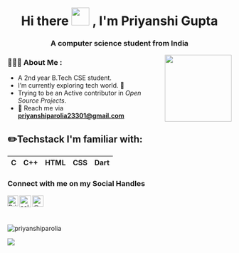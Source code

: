 <h1 align="center">Hi there <img height="40" src="https://github.com/TheDudeThatCode/TheDudeThatCode/blob/master/Assets/Hi.gif"> , I'm Priyanshi Gupta</h1>
<h3 align="center">A computer science student from India</h3>

<img align='right' src='https://github.com/Rishit-dagli/Rishit-dagli/blob/master/images/octocat-anime.gif' width='150"'>

<h3 align="left">👩🏻‍💻 About Me :</h3>

- A 2nd year B.Tech CSE student.
- I’m currently exploring tech world. 👀 
- Trying to be an Active contributor in _Open Source Projects_.
- 📧 Reach me via **priyanshiparolia23301@gmail.com**
 

## ✏️Techstack I'm familiar with: 

C | C++ | HTML | CSS | Dart |  
--|-----|------|-----| ---- | 




### Connect with me on my Social Handles

<a href="https://www.linkedin.com/in/priyanshi-gupta-23301/">
    <img align="left" alt="Priyanshi gupta | Linkedin" width="24px" src="https://github.com/TheDudeThatCode/TheDudeThatCode/blob/master/Assets/Linkedin.svg" />
  </a>
   <a href="https://twitter.com/selfcares321">
    <img align="left" alt="selfcares321 | Twitter" width="26px" src="https://github.com/TheDudeThatCode/TheDudeThatCode/blob/master/Assets/Twitter.svg" />
</a> 
  </a><a href="https://medium.com/@_shi_23301" target="blank"><img align="left" src="https://cdn.jsdelivr.net/npm/simple-icons@3.0.1/icons/medium.svg" alt="@_shi_23301" height="25" width="25" /></a> 

<br>
<br>
<br>


<p align="left">
  <img
    src="https://komarev.com/ghpvc/?username=priyanshiparolia"
    alt="priyanshiparolia"
  />
</p>

<a href=https://github.com/girlscript/winter-of-contributing>
   <img src=https://img.shields.io/badge/GirlscriptWinterOfContributing-Contributor-mazenta>
</a>



